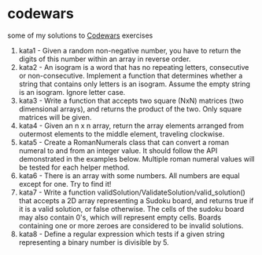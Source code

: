 # codewars
some of my solutions to [Codewars](https://www.codewars.com/users/Chajka) exercises
1) kata1 - Given a random non-negative number, you have to return the digits of this number within an array in reverse order.
2) kata2 - An isogram is a word that has no repeating letters, consecutive or non-consecutive. Implement a function that determines whether a string that contains only letters is an isogram. Assume the empty string is an isogram. Ignore letter case.
3) kata3 - Write a function that accepts two square (NxN) matrices (two dimensional arrays), and returns the product of the two. Only square matrices will be given.
4) kata4 - Given an n x n array, return the array elements arranged from outermost elements to the middle element, traveling clockwise.
5) kata5 - Create a RomanNumerals class that can convert a roman numeral to and from an integer value. It should follow the API demonstrated in the examples below. Multiple roman numeral values will be tested for each helper method.
6) kata6 - There is an array with some numbers. All numbers are equal except for one. Try to find it!
7) kata7 - Write a function validSolution/ValidateSolution/valid_solution() that accepts a 2D array representing a Sudoku board, and returns true if it is a valid solution, or false otherwise. The cells of the sudoku board may also contain 0's, which will represent empty cells. Boards containing one or more zeroes are considered to be invalid solutions.
8) kata8 - Define a regular expression which tests if a given string representing a binary number is divisible by 5.

